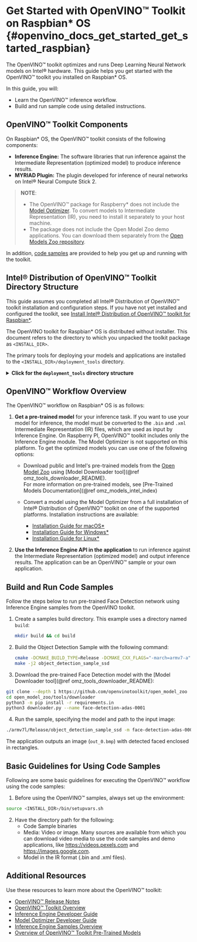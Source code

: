 # Get Started with OpenVINO™ Toolkit on Raspbian* OS {#openvino_docs_get_started_get_started_raspbian}

The OpenVINO™ toolkit optimizes and runs Deep Learning Neural Network models on Intel® hardware. This guide helps you get started with the OpenVINO™ toolkit you installed on Raspbian* OS.

In this guide, you will:
* Learn the OpenVINO™ inference workflow.
* Build and run sample code using detailed instructions.

## <a name="openvino-components"></a>OpenVINO™ Toolkit Components
On Raspbian* OS, the OpenVINO™ toolkit consists of the following components:
* **Inference Engine:** The software libraries that run inference against the Intermediate Representation (optimized model) to produce inference results.
* **MYRIAD Plugin:** The plugin developed for inference of neural networks on Intel® Neural Compute Stick 2.

> **NOTE**:
> * The OpenVINO™ package for Raspberry* does not include the [Model Optimizer](../MO_DG/Deep_Learning_Model_Optimizer_DevGuide.md). To convert models to Intermediate Representation (IR), you need to install it separately to your host machine.
> * The package does not include the Open Model Zoo demo applications. You can download them separately from the [Open Models Zoo repository](https://github.com/opencv/open_model_zoo).

In addition, [code samples](../IE_DG/Samples_Overview.md) are provided to help you get up and running with the toolkit.

## <a name="openvino-installation"></a>Intel® Distribution of OpenVINO™ Toolkit Directory Structure
This guide assumes you completed all Intel® Distribution of OpenVINO™ toolkit installation and configuration steps. If you have not yet installed and configured the toolkit, see [Install Intel® Distribution of OpenVINO™ toolkit for Raspbian*](../install_guides/installing-openvino-raspbian.md).

The OpenVINO toolkit for Raspbian* OS is distributed without installer. This document refers to the directory to which you unpacked the toolkit package as `<INSTALL_DIR>`.

The primary tools for deploying your models and applications are installed to the `<INSTALL_DIR>/deployment_tools` directory.
<details>
    <summary><strong>Click for the <code>deployment_tools</code> directory structure</strong></summary>
   

| Directory&nbsp;&nbsp;&nbsp;&nbsp;&nbsp;&nbsp;&nbsp;&nbsp; | Description                                                                           |  
|:----------------------------------------|:--------------------------------------------------------------------------------------|
| `inference_engine/`                     | Inference Engine directory. Contains Inference Engine API binaries and source files, samples and extensions source files, and resources like hardware drivers.|
| &nbsp;&nbsp;&nbsp;&nbsp;&nbsp;&nbsp;`external/`     | Third-party dependencies and drivers.|
| &nbsp;&nbsp;&nbsp;&nbsp;&nbsp;&nbsp;`include/`      | Inference Engine header files. For API documentation, see the [Inference Engine API Reference](./annotated.html). |
| &nbsp;&nbsp;&nbsp;&nbsp;&nbsp;&nbsp;`lib/`          | Inference Engine libraries.|
| &nbsp;&nbsp;&nbsp;&nbsp;&nbsp;&nbsp;`samples/`      | Inference Engine samples. Contains source code for C++ and Python* samples and build scripts. See the [Inference Engine Samples Overview](../IE_DG/Samples_Overview.md). |
| &nbsp;&nbsp;&nbsp;&nbsp;&nbsp;&nbsp;`share/`        | CMake configuration files for linking with Inference Engine.|

</details>

## <a name="workflow-overview"></a>OpenVINO™ Workflow Overview

The OpenVINO™ workflow on Raspbian* OS is as follows:
1. **Get a pre-trained model** for your inference task. If you want to use your model for inference, the model must be converted to the `.bin` and `.xml` Intermediate Representation (IR) files, which are used as input by Inference Engine. On Raspberry PI, OpenVINO™ toolkit includes only the Inference Engine module. The Model Optimizer is not supported on this platform. To get the optimized models you can use one of the following options:
   
   * Download public and Intel's pre-trained models from the [Open Model Zoo](https://github.com/opencv/open_model_zoo) using [Model Downloader tool](@ref omz_tools_downloader_README).
    <br> For more information on pre-trained models, see [Pre-Trained Models Documentation](@ref omz_models_intel_index)
   
   * Convert a model using the Model Optimizer from a full installation of Intel® Distribution of OpenVINO™ toolkit on one of the supported platforms. Installation instructions are available:
     * [Installation Guide for macOS*](../install_guides/installing-openvino-macos.md)
     * [Installation Guide for Windows*](../install_guides/installing-openvino-windows.md)
     * [Installation Guide for Linux*](../install_guides/installing-openvino-linux.md)  
2. **Use the Inference Engine API in the application** to run inference against the Intermediate Representation (optimized model) and output inference results. The application can be an OpenVINO™ sample or your own application. 

## <a name="using-sample"></a>Build and Run Code Samples

Follow the steps below to run pre-trained Face Detection network using Inference Engine samples from the OpenVINO toolkit.

1. Create a samples build directory. This example uses a directory named `build`:
   ```sh
   mkdir build && cd build
   ```
2. Build the Object Detection Sample with the following command:
   ```sh
   cmake -DCMAKE_BUILD_TYPE=Release -DCMAKE_CXX_FLAGS="-march=armv7-a" /opt/intel/openvino/deployment_tools/inference_engine/samples/cpp
   make -j2 object_detection_sample_ssd
   ```
3. Download the pre-trained Face Detection model with the [Model Downloader tool](@ref omz_tools_downloader_README):
```sh
git clone --depth 1 https://github.com/openvinotoolkit/open_model_zoo
cd open_model_zoo/tools/downloader
python3 -m pip install -r requirements.in
python3 downloader.py --name face-detection-adas-0001 
```
4. Run the sample, specifying the model and path to the input image:
```sh
./armv7l/Release/object_detection_sample_ssd -m face-detection-adas-0001.xml -d MYRIAD -i <path_to_image>
```
The application outputs an image (`out_0.bmp`) with detected faced enclosed in rectangles.

## <a name="basic-guidelines-sample-application"></a>Basic Guidelines for Using Code Samples

Following are some basic guidelines for executing the OpenVINO™ workflow using the code samples:

1. Before using the OpenVINO™ samples, always set up the environment: 
```sh
source <INSTALL_DIR>/bin/setupvars.sh
``` 
2. Have the directory path for the following:
   - Code Sample binaries
   - Media: Video or image. Many sources are available from which you can download video media to use the code samples and demo applications, like https://videos.pexels.com and https://images.google.com.
   - Model in the IR format (.bin and .xml files).
## Additional Resources

Use these resources to learn more about the OpenVINO™ toolkit:

* [OpenVINO™ Release Notes](https://software.intel.com/en-us/articles/OpenVINO-RelNotes)
* [OpenVINO™ Toolkit Overview](../index.md)
* [Inference Engine Developer Guide](../IE_DG/Deep_Learning_Inference_Engine_DevGuide.md)
* [Model Optimizer Developer Guide](../MO_DG/Deep_Learning_Model_Optimizer_DevGuide.md)
* [Inference Engine Samples Overview](../IE_DG/Samples_Overview.md)
* [Overview of OpenVINO™ Toolkit Pre-Trained Models](https://software.intel.com/en-us/openvino-toolkit/documentation/pretrained-models)
